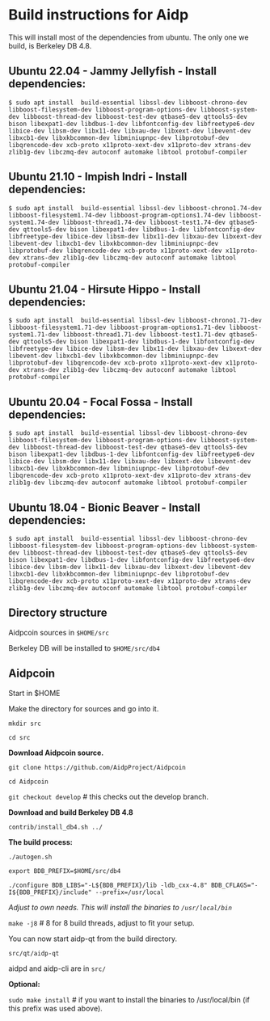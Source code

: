 Build instructions for Aidp 
=================================

This will install most of the dependencies from ubuntu.
The only one we build, is Berkeley DB 4.8.

Ubuntu 22.04 - Jammy Jellyfish - Install dependencies:
---------------------------
`$ sudo apt install 
build-essential
libssl-dev
libboost-chrono-dev
libboost-filesystem-dev
libboost-program-options-dev
libboost-system-dev
libboost-thread-dev
libboost-test-dev
qtbase5-dev
qttools5-dev
bison
libexpat1-dev
libdbus-1-dev
libfontconfig-dev
libfreetype6-dev
libice-dev
libsm-dev
libx11-dev
libxau-dev
libxext-dev
libevent-dev
libxcb1-dev
libxkbcommon-dev
libminiupnpc-dev
libprotobuf-dev
libqrencode-dev
xcb-proto
x11proto-xext-dev
x11proto-dev
xtrans-dev
zlib1g-dev
libczmq-dev
autoconf
automake
libtool
protobuf-compiler
`

Ubuntu 21.10 - Impish Indri - Install dependencies:
---------------------------
`$ sudo apt install 
build-essential
libssl-dev
libboost-chrono1.74-dev
libboost-filesystem1.74-dev
libboost-program-options1.74-dev
libboost-system1.74-dev
libboost-thread1.74-dev
libboost-test1.74-dev
qtbase5-dev
qttools5-dev
bison
libexpat1-dev
libdbus-1-dev
libfontconfig-dev
libfreetype-dev
libice-dev
libsm-dev
libx11-dev
libxau-dev
libxext-dev
libevent-dev
libxcb1-dev
libxkbcommon-dev
libminiupnpc-dev
libprotobuf-dev
libqrencode-dev
xcb-proto
x11proto-xext-dev
x11proto-dev
xtrans-dev
zlib1g-dev
libczmq-dev
autoconf
automake
libtool
protobuf-compiler
`

Ubuntu 21.04 - Hirsute Hippo - Install dependencies:
----------------------------
`$ sudo apt install 
build-essential
libssl-dev
libboost-chrono1.71-dev
libboost-filesystem1.71-dev
libboost-program-options1.71-dev
libboost-system1.71-dev
libboost-thread1.71-dev
libboost-test1.71-dev
qtbase5-dev
qttools5-dev
bison
libexpat1-dev
libdbus-1-dev
libfontconfig-dev
libfreetype-dev
libice-dev
libsm-dev
libx11-dev
libxau-dev
libxext-dev
libevent-dev
libxcb1-dev
libxkbcommon-dev
libminiupnpc-dev
libprotobuf-dev
libqrencode-dev
xcb-proto
x11proto-xext-dev
x11proto-dev
xtrans-dev
zlib1g-dev
libczmq-dev
autoconf
automake
libtool
protobuf-compiler
`

Ubuntu 20.04 - Focal Fossa - Install dependencies:
---------------------------
`$ sudo apt install 
build-essential
libssl-dev
libboost-chrono-dev
libboost-filesystem-dev
libboost-program-options-dev
libboost-system-dev
libboost-thread-dev
libboost-test-dev
qtbase5-dev
qttools5-dev
bison
libexpat1-dev
libdbus-1-dev
libfontconfig-dev
libfreetype6-dev
libice-dev
libsm-dev
libx11-dev
libxau-dev
libxext-dev
libevent-dev
libxcb1-dev
libxkbcommon-dev
libminiupnpc-dev
libprotobuf-dev
libqrencode-dev
xcb-proto
x11proto-xext-dev
x11proto-dev
xtrans-dev
zlib1g-dev
libczmq-dev
autoconf
automake
libtool
protobuf-compiler
`

Ubuntu 18.04 - Bionic Beaver - Install dependencies:
----------------------------
`$ sudo apt install 
build-essential
libssl-dev
libboost-chrono-dev
libboost-filesystem-dev
libboost-program-options-dev
libboost-system-dev
libboost-thread-dev
libboost-test-dev
qtbase5-dev
qttools5-dev
bison
libexpat1-dev
libdbus-1-dev
libfontconfig-dev
libfreetype6-dev
libice-dev
libsm-dev
libx11-dev
libxau-dev
libxext-dev
libevent-dev
libxcb1-dev
libxkbcommon-dev
libminiupnpc-dev
libprotobuf-dev
libqrencode-dev
xcb-proto
x11proto-xext-dev
x11proto-dev
xtrans-dev
zlib1g-dev
libczmq-dev
autoconf
automake
libtool
protobuf-compiler
`

Directory structure
------------------
Aidpcoin sources in `$HOME/src`

Berkeley DB will be installed to `$HOME/src/db4`


Aidpcoin
------------------

Start in $HOME

Make the directory for sources and go into it.

`mkdir src`

`cd src`

__Download Aidpcoin source.__

`git clone https://github.com/AidpProject/Aidpcoin`

`cd Aidpcoin`

`git checkout develop` # this checks out the develop branch.

__Download and build Berkeley DB 4.8__

`contrib/install_db4.sh ../`

__The build process:__

`./autogen.sh`

`export BDB_PREFIX=$HOME/src/db4`

`./configure BDB_LIBS="-L${BDB_PREFIX}/lib -ldb_cxx-4.8" BDB_CFLAGS="-I${BDB_PREFIX}/include" --prefix=/usr/local` 

_Adjust to own needs. This will install the binaries to `/usr/local/bin`_


`make -j8`  # 8 for 8 build threads, adjust to fit your setup.

You can now start aidp-qt from the build directory.

`src/qt/aidp-qt`

aidpd and aidp-cli are in `src/`


__Optional:__

`sudo make install`  # if you want to install the binaries to /usr/local/bin (if this prefix was used above).
